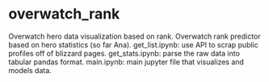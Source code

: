# overwatch_rank
Overwatch hero data visualization based on rank. Overwatch rank predictor based on hero statistics (so far Ana).
get_list.ipynb: use API to scrap public profiles off of blizzard pages.
get_stats.ipynb: parse the raw data into tabular pandas format.
main.ipynb: main jupyter file that visualizes and models data.
